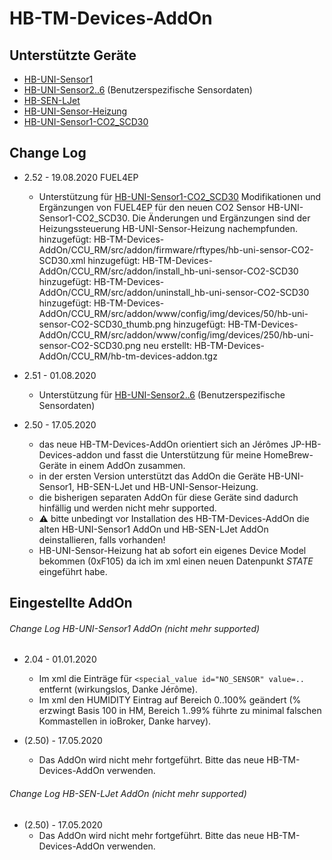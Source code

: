
# HB-TM-Devices-AddOn


## Unterstützte Geräte

- [HB-UNI-Sensor1](https://github.com/TomMajor/SmartHome/tree/master/HB-UNI-Sensor1)
- [HB-UNI-Sensor2..6](https://github.com/TomMajor/SmartHome/tree/master/HB-UNI-Sensor1#benutzerspezifische-sensordaten) (Benutzerspezifische Sensordaten)
- [HB-SEN-LJet](https://github.com/TomMajor/SmartHome/tree/master/HB-SEN-LJet)
- [HB-UNI-Sensor-Heizung](https://github.com/TomMajor/SmartHome/tree/master/HB-UNI-Sensor-Heizung)
- [HB-UNI-Sensor1-CO2_SCD30](https://github.com/FUEL4EP/SmartHome/tree/HB-UNI-Sensor1-CO2_SCD30/HB-UNI-Sensor1-CO2_SCD30)

[comment]: # (rc.d filename: hb-tm-devices-addon, github name: HB-TM-Devices-AddOn, info name: HB-TM-Devices AddOn)

## Change Log

- 2.52 - 19.08.2020 FUEL4EP
  - Unterstützung für [HB-UNI-Sensor1-CO2_SCD30](https://github.com/FUEL4EP/SmartHome/tree/HB-UNI-Sensor1-CO2_SCD30/HB-UNI-Sensor1-CO2_SCD30)
    Modifikationen und Ergänzungen von FUEL4EP für den neuen CO2 Sensor HB-UNI-Sensor1-CO2_SCD30.
    Die Änderungen und Ergänzungen sind der Heizungssteuerung HB-UNI-Sensor-Heizung nachempfunden.
    hinzugefügt: HB-TM-Devices-AddOn/CCU_RM/src/addon/firmware/rftypes/hb-uni-sensor-CO2-SCD30.xml
    hinzugefügt: HB-TM-Devices-AddOn/CCU_RM/src/addon/install_hb-uni-sensor-CO2-SCD30
    hinzugefügt: HB-TM-Devices-AddOn/CCU_RM/src/addon/uninstall_hb-uni-sensor-CO2-SCD30
    hinzugefügt: HB-TM-Devices-AddOn/CCU_RM/src/addon/www/config/img/devices/50/hb-uni-sensor-CO2-SCD30_thumb.png
    hinzugefügt: HB-TM-Devices-AddOn/CCU_RM/src/addon/www/config/img/devices/250/hb-uni-sensor-CO2-SCD30.png
    neu erstellt: HB-TM-Devices-AddOn/CCU_RM/hb-tm-devices-addon.tgz

- 2.51 - 01.08.2020
  - Unterstützung für [HB-UNI-Sensor2..6](https://github.com/TomMajor/SmartHome/tree/master/HB-UNI-Sensor1#benutzerspezifische-sensordaten) (Benutzerspezifische Sensordaten)

- 2.50 - 17.05.2020
  - das neue HB-TM-Devices-AddOn orientiert sich an Jérômes JP-HB-Devices-addon und fasst die Unterstützung für meine HomeBrew-Geräte in einem AddOn zusammen.
  - in der ersten Version unterstützt das AddOn die Geräte HB-UNI-Sensor1, HB-SEN-LJet und HB-UNI-Sensor-Heizung.
  - die bisherigen separaten AddOn für diese Geräte sind dadurch hinfällig und werden nicht mehr supported.
  - :warning: bitte unbedingt vor Installation des HB-TM-Devices-AddOn die alten HB-UNI-Sensor1 AddOn und HB-SEN-LJet AddOn deinstallieren, falls vorhanden!
  - HB-UNI-Sensor-Heizung hat ab sofort ein eigenes Device Model bekommen (0xF105) da ich im xml einen neuen Datenpunkt *STATE* eingeführt habe.


## Eingestellte AddOn

###### Change Log HB-UNI-Sensor1 AddOn (nicht mehr supported)

- 2.04 - 01.01.2020
  - Im xml die Einträge für `<special_value id="NO_SENSOR" value=..` entfernt (wirkungslos, Danke Jérôme).
  - Im xml den HUMIDITY Eintrag auf Bereich 0..100% geändert (% erzwingt Basis 100 in HM, Bereich 1..99% führte zu minimal falschen Kommastellen in ioBroker, Danke harvey).

- (2.50) - 17.05.2020
  - Das AddOn wird nicht mehr fortgeführt. Bitte das neue HB-TM-Devices-AddOn verwenden.

###### Change Log HB-SEN-LJet AddOn (nicht mehr supported)

- (2.50) - 17.05.2020
  - Das AddOn wird nicht mehr fortgeführt. Bitte das neue HB-TM-Devices-AddOn verwenden.
